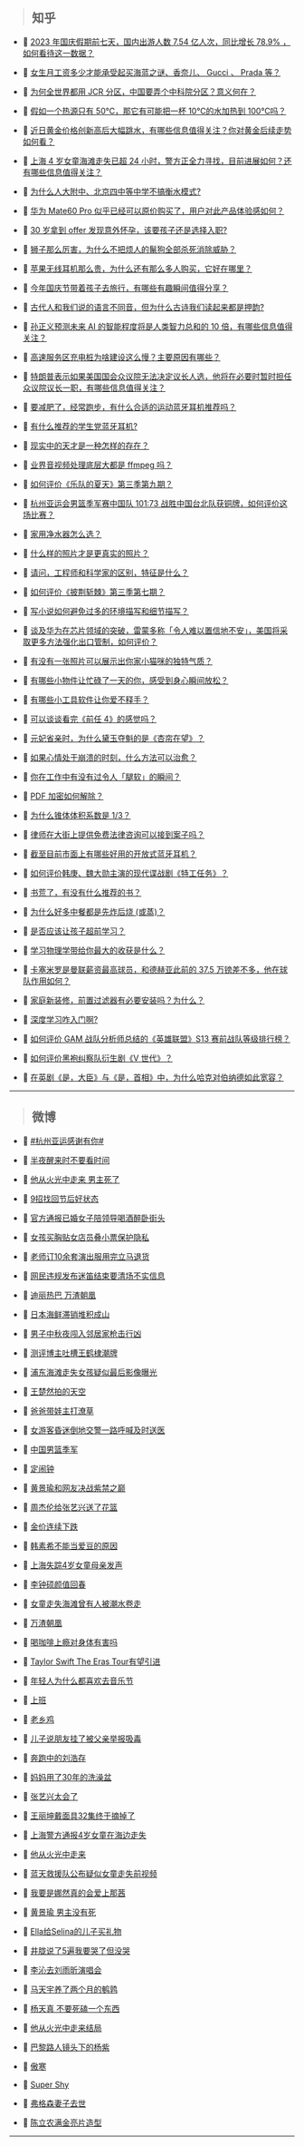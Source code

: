 > ## 知乎

- 📰 [2023 年国庆假期前七天，国内出游人数 7.54 亿人次，同比增长 78.9% ，如何看待这一数据？](https://www.zhihu.com/question/624877517)<br/>

- 📰 [女生月工资多少才能承受起买海蓝之谜、香奈儿、 Gucci 、 Prada 等？](https://www.zhihu.com/question/290545785)<br/>

- 📰 [为何全世界都用 JCR 分区，中国要弄个中科院分区？意义何在？](https://www.zhihu.com/question/624723439)<br/>

- 📰 [假如一个热源只有 50℃，那它有可能把一杯 10℃的水加热到 100℃吗？](https://www.zhihu.com/question/620587796)<br/>

- 📰 [近日黄金价格创新高后大幅跳水，有哪些信息值得关注？你对黄金后续走势如何看？](https://www.zhihu.com/question/624867208)<br/>

- 📰 [上海 4 岁女童海滩走失已超 24 小时，警方正全力寻找，目前进展如何？还有哪些信息值得关注？](https://www.zhihu.com/question/624858707)<br/>

- 📰 [为什么人大附中、北京四中等中学不搞衡水模式?](https://www.zhihu.com/question/624395085)<br/>

- 📰 [华为 Mate60 Pro 似乎已经可以原价购买了，用户对此产品体验感如何？](https://www.zhihu.com/question/624680693)<br/>

- 📰 [30 岁拿到 offer 发现意外怀孕，该要孩子还是选择入职?](https://www.zhihu.com/question/622558872)<br/>

- 📰 [狮子那么厉害，为什么不把烦人的鬣狗全部杀死消除威胁？](https://www.zhihu.com/question/624607807)<br/>

- 📰 [苹果无线耳机那么贵，为什么还有那么多人购买，它好在哪里？](https://www.zhihu.com/question/621998657)<br/>

- 📰 [今年国庆节带着孩子去旅行，有哪些有趣瞬间值得分享？](https://www.zhihu.com/question/622730107)<br/>

- 📰 [古代人和我们说的语言不同音，但为什么古诗我们读起来都是押韵?](https://www.zhihu.com/question/624808607)<br/>

- 📰 [孙正义预测未来 AI 的智能程度将是人类智力总和的 10 倍，有哪些信息值得关注？](https://www.zhihu.com/question/624866226)<br/>

- 📰 [高速服务区充电桩为啥建设这么慢？主要原因有哪些？](https://www.zhihu.com/question/624646150)<br/>

- 📰 [特朗普表示如果美国国会众议院无法决定议长人选，他将在必要时暂时担任众议院议长一职，有哪些信息值得关注？](https://www.zhihu.com/question/624866620)<br/>

- 📰 [要减肥了，经常跑步，有什么合适的运动蓝牙耳机推荐吗？](https://www.zhihu.com/question/621839640)<br/>

- 📰 [有什么推荐的学生党蓝牙耳机?](https://www.zhihu.com/question/622515572)<br/>

- 📰 [现实中的天才是一种怎样的存在？](https://www.zhihu.com/question/268607001)<br/>

- 📰 [业界音视频处理底层大都是 ffmpeg 吗？](https://www.zhihu.com/question/316169888)<br/>

- 📰 [如何评价《乐队的夏天》第三季第九期？](https://www.zhihu.com/question/624863034)<br/>

- 📰 [杭州亚运会男篮季军赛中国队 101:73 战胜中国台北队获铜牌，如何评价这场比赛？](https://www.zhihu.com/question/624879139)<br/>

- 📰 [家用净水器怎么选？](https://www.zhihu.com/question/448762463)<br/>

- 📰 [什么样的照片才是更真实的照片？](https://www.zhihu.com/question/624517958)<br/>

- 📰 [请问，工程师和科学家的区别，特征是什么？](https://www.zhihu.com/question/624591733)<br/>

- 📰 [如何评价《披荆斩棘》第三季第七期？](https://www.zhihu.com/question/624862772)<br/>

- 📰 [写小说如何避免过多的环境描写和细节描写？](https://www.zhihu.com/question/624741382)<br/>

- 📰 [谈及华为在芯片领域的突破，雷蒙多称「令人难以置信地不安」，美国将采取更多方法强化出口管制，如何评价？](https://www.zhihu.com/question/624796612)<br/>

- 📰 [有没有一张照片可以展示出你家小猫咪的独特气质？](https://www.zhihu.com/question/613443729)<br/>

- 📰 [有哪些小物件让忙碌了一天的你，感受到身心瞬间放松？](https://www.zhihu.com/question/616219740)<br/>

- 📰 [有哪些小工具软件让你爱不释手？](https://www.zhihu.com/question/20732735)<br/>

- 📰 [可以谈谈看完《前任 4》的感觉吗？](https://www.zhihu.com/question/624491168)<br/>

- 📰 [元妃省亲时，为什么黛玉夺魁的是《杏帘在望》？](https://www.zhihu.com/question/624656107)<br/>

- 📰 [如果心情处于崩溃的时刻，什么方法可以治愈？](https://www.zhihu.com/question/621312536)<br/>

- 📰 [你在工作中有没有过令人「腿软」的瞬间？](https://www.zhihu.com/question/582624863)<br/>

- 📰 [PDF 加密如何解除？](https://www.zhihu.com/question/561910147)<br/>

- 📰 [为什么锥体体积系数是 1/3？](https://www.zhihu.com/question/624746045)<br/>

- 📰 [律师在大街上提供免费法律咨询可以接到案子吗？](https://www.zhihu.com/question/585100519)<br/>

- 📰 [截至目前市面上有哪些好用的开放式蓝牙耳机？](https://www.zhihu.com/question/616251434)<br/>

- 📰 [如何评价韩庚、魏大勋主演的现代谍战剧《特工任务》？](https://www.zhihu.com/question/622974528)<br/>

- 📰 [书荒了，有没有什么推荐的书？](https://www.zhihu.com/question/623571165)<br/>

- 📰 [为什么好多中餐都是先炸后烧 (或蒸)？](https://www.zhihu.com/question/624354709)<br/>

- 📰 [是否应该让孩子超前学习？](https://www.zhihu.com/question/410326125)<br/>

- 📰 [学习物理学带给你最大的收获是什么？](https://www.zhihu.com/question/600336741)<br/>

- 📰 [卡塞米罗是曼联薪资最高球员，和德赫亚此前的 37.5 万镑差不多，他在球队作用如何？](https://www.zhihu.com/question/624020492)<br/>

- 📰 [家庭新装修，前置过滤器有必要安装吗？为什么？](https://www.zhihu.com/question/598254250)<br/>

- 📰 [深度学习咋入门啊?](https://www.zhihu.com/question/624723835)<br/>

- 📰 [如何评价 GAM 战队分析师总结的《英雄联盟》S13 赛前战队等级排行榜？](https://www.zhihu.com/question/624724297)<br/>

- 📰 [如何评价黑袍纠察队衍生剧《V 世代》？](https://www.zhihu.com/question/624275483)<br/>

- 📰 [在英剧《是，大臣》与《是，首相》中，为什么哈克对伯纳德如此宽容？](https://www.zhihu.com/question/624475930)<br/>

---

> ## 微博

- 📰 [#杭州亚运感谢有你#](https://s.weibo.com#)<br/>

- 📰 [半夜醒来时不要看时间 ](https://s.weibo.com/weibo?q=%23%E5%8D%8A%E5%A4%9C%E9%86%92%E6%9D%A5%E6%97%B6%E4%B8%8D%E8%A6%81%E7%9C%8B%E6%97%B6%E9%97%B4%23&t=31&band_rank=1&Refer=top)<br/>

- 📰 [他从火光中走来 男主死了 ](https://s.weibo.com/weibo?q=%E4%BB%96%E4%BB%8E%E7%81%AB%E5%85%89%E4%B8%AD%E8%B5%B0%E6%9D%A5%20%E7%94%B7%E4%B8%BB%E6%AD%BB%E4%BA%86&t=31&band_rank=2&Refer=top)<br/>

- 📰 [9招找回节后好状态 ](https://s.weibo.com/weibo?q=%239%E6%8B%9B%E6%89%BE%E5%9B%9E%E8%8A%82%E5%90%8E%E5%A5%BD%E7%8A%B6%E6%80%81%23&t=31&band_rank=3&Refer=top)<br/>

- 📰 [官方通报已婚女子陪领导喝酒醉卧街头 ](https://s.weibo.com/weibo?q=%23%E5%AE%98%E6%96%B9%E9%80%9A%E6%8A%A5%E5%B7%B2%E5%A9%9A%E5%A5%B3%E5%AD%90%E9%99%AA%E9%A2%86%E5%AF%BC%E5%96%9D%E9%85%92%E9%86%89%E5%8D%A7%E8%A1%97%E5%A4%B4%23&t=31&band_rank=4&Refer=top)<br/>

- 📰 [女孩买胸贴女店员叠小票保护隐私 ](https://s.weibo.com/weibo?q=%23%E5%A5%B3%E5%AD%A9%E4%B9%B0%E8%83%B8%E8%B4%B4%E5%A5%B3%E5%BA%97%E5%91%98%E5%8F%A0%E5%B0%8F%E7%A5%A8%E4%BF%9D%E6%8A%A4%E9%9A%90%E7%A7%81%23&t=31&band_rank=5&Refer=top)<br/>

- 📰 [老师订10余套演出服用完立马退货 ](https://s.weibo.com/weibo?q=%23%E8%80%81%E5%B8%88%E8%AE%A210%E4%BD%99%E5%A5%97%E6%BC%94%E5%87%BA%E6%9C%8D%E7%94%A8%E5%AE%8C%E7%AB%8B%E9%A9%AC%E9%80%80%E8%B4%A7%23&t=31&band_rank=6&Refer=top)<br/>

- 📰 [网民违规发布迷笛结束要清场不实信息 ](https://s.weibo.com/weibo?q=%23%E7%BD%91%E6%B0%91%E8%BF%9D%E8%A7%84%E5%8F%91%E5%B8%83%E8%BF%B7%E7%AC%9B%E7%BB%93%E6%9D%9F%E8%A6%81%E6%B8%85%E5%9C%BA%E4%B8%8D%E5%AE%9E%E4%BF%A1%E6%81%AF%23&t=31&band_rank=&Refer=top)<br/>

- 📰 [迪丽热巴 万渣朝凰 ](https://s.weibo.com/weibo?q=%E8%BF%AA%E4%B8%BD%E7%83%AD%E5%B7%B4%20%E4%B8%87%E6%B8%A3%E6%9C%9D%E5%87%B0&t=31&band_rank=7&Refer=top)<br/>

- 📰 [日本海鲜滞销堆积成山 ](https://s.weibo.com/weibo?q=%23%E6%97%A5%E6%9C%AC%E6%B5%B7%E9%B2%9C%E6%BB%9E%E9%94%80%E5%A0%86%E7%A7%AF%E6%88%90%E5%B1%B1%23&t=31&band_rank=8&Refer=top)<br/>

- 📰 [男子中秋夜闯入邻居家枪击行凶 ](https://s.weibo.com/weibo?q=%23%E7%94%B7%E5%AD%90%E4%B8%AD%E7%A7%8B%E5%A4%9C%E9%97%AF%E5%85%A5%E9%82%BB%E5%B1%85%E5%AE%B6%E6%9E%AA%E5%87%BB%E8%A1%8C%E5%87%B6%23&t=31&band_rank=9&Refer=top)<br/>

- 📰 [测评博主吐槽王鹤棣潮牌 ](https://s.weibo.com/weibo?q=%23%E6%B5%8B%E8%AF%84%E5%8D%9A%E4%B8%BB%E5%90%90%E6%A7%BD%E7%8E%8B%E9%B9%A4%E6%A3%A3%E6%BD%AE%E7%89%8C%23&t=31&band_rank=10&Refer=top)<br/>

- 📰 [浦东海滩走失女孩疑似最后影像曝光 ](https://s.weibo.com/weibo?q=%23%E6%B5%A6%E4%B8%9C%E6%B5%B7%E6%BB%A9%E8%B5%B0%E5%A4%B1%E5%A5%B3%E5%AD%A9%E7%96%91%E4%BC%BC%E6%9C%80%E5%90%8E%E5%BD%B1%E5%83%8F%E6%9B%9D%E5%85%89%23&t=31&band_rank=11&Refer=top)<br/>

- 📰 [王楚然拍的天空 ](https://s.weibo.com/weibo?q=%23%E7%8E%8B%E6%A5%9A%E7%84%B6%E6%8B%8D%E7%9A%84%E5%A4%A9%E7%A9%BA%23&t=31&band_rank=12&Refer=top)<br/>

- 📰 [爸爸带娃主打潦草 ](https://s.weibo.com/weibo?q=%23%E7%88%B8%E7%88%B8%E5%B8%A6%E5%A8%83%E4%B8%BB%E6%89%93%E6%BD%A6%E8%8D%89%23&t=31&band_rank=13&Refer=top)<br/>

- 📰 [女游客昏迷倒地交警一路呼喊及时送医 ](https://s.weibo.com/weibo?q=%23%E5%A5%B3%E6%B8%B8%E5%AE%A2%E6%98%8F%E8%BF%B7%E5%80%92%E5%9C%B0%E4%BA%A4%E8%AD%A6%E4%B8%80%E8%B7%AF%E5%91%BC%E5%96%8A%E5%8F%8A%E6%97%B6%E9%80%81%E5%8C%BB%23&t=31&band_rank=14&Refer=top)<br/>

- 📰 [中国男篮季军 ](https://s.weibo.com/weibo?q=%23%E4%B8%AD%E5%9B%BD%E7%94%B7%E7%AF%AE%E5%AD%A3%E5%86%9B%23&t=31&band_rank=15&Refer=top)<br/>

- 📰 [定闹钟 ](https://s.weibo.com/weibo?q=%E5%AE%9A%E9%97%B9%E9%92%9F&t=31&band_rank=16&Refer=top)<br/>

- 📰 [黄景瑜和网友决战紫禁之巅 ](https://s.weibo.com/weibo?q=%E9%BB%84%E6%99%AF%E7%91%9C%E5%92%8C%E7%BD%91%E5%8F%8B%E5%86%B3%E6%88%98%E7%B4%AB%E7%A6%81%E4%B9%8B%E5%B7%85&t=31&band_rank=17&Refer=top)<br/>

- 📰 [周杰伦给张艺兴送了花篮 ](https://s.weibo.com/weibo?q=%23%E5%91%A8%E6%9D%B0%E4%BC%A6%E7%BB%99%E5%BC%A0%E8%89%BA%E5%85%B4%E9%80%81%E4%BA%86%E8%8A%B1%E7%AF%AE%23&t=31&band_rank=18&Refer=top)<br/>

- 📰 [金价连续下跌 ](https://s.weibo.com/weibo?q=%23%E9%87%91%E4%BB%B7%E8%BF%9E%E7%BB%AD%E4%B8%8B%E8%B7%8C%23&t=31&band_rank=19&Refer=top)<br/>

- 📰 [韩素希不能当爱豆的原因 ](https://s.weibo.com/weibo?q=%23%E9%9F%A9%E7%B4%A0%E5%B8%8C%E4%B8%8D%E8%83%BD%E5%BD%93%E7%88%B1%E8%B1%86%E7%9A%84%E5%8E%9F%E5%9B%A0%23&t=31&band_rank=20&Refer=top)<br/>

- 📰 [上海失踪4岁女童母亲发声 ](https://s.weibo.com/weibo?q=%23%E4%B8%8A%E6%B5%B7%E5%A4%B1%E8%B8%AA4%E5%B2%81%E5%A5%B3%E7%AB%A5%E6%AF%8D%E4%BA%B2%E5%8F%91%E5%A3%B0%23&t=31&band_rank=21&Refer=top)<br/>

- 📰 [李钟硕颜值回春 ](https://s.weibo.com/weibo?q=%E6%9D%8E%E9%92%9F%E7%A1%95%E9%A2%9C%E5%80%BC%E5%9B%9E%E6%98%A5&t=31&band_rank=22&Refer=top)<br/>

- 📰 [女童走失海滩曾有人被潮水卷走 ](https://s.weibo.com/weibo?q=%23%E5%A5%B3%E7%AB%A5%E8%B5%B0%E5%A4%B1%E6%B5%B7%E6%BB%A9%E6%9B%BE%E6%9C%89%E4%BA%BA%E8%A2%AB%E6%BD%AE%E6%B0%B4%E5%8D%B7%E8%B5%B0%23&t=31&band_rank=23&Refer=top)<br/>

- 📰 [万渣朝凰 ](https://s.weibo.com/weibo?q=%E4%B8%87%E6%B8%A3%E6%9C%9D%E5%87%B0&t=31&band_rank=24&Refer=top)<br/>

- 📰 [喝咖啡上瘾对身体有害吗 ](https://s.weibo.com/weibo?q=%23%E5%96%9D%E5%92%96%E5%95%A1%E4%B8%8A%E7%98%BE%E5%AF%B9%E8%BA%AB%E4%BD%93%E6%9C%89%E5%AE%B3%E5%90%97%23&t=31&band_rank=25&Refer=top)<br/>

- 📰 [Taylor Swift The Eras Tour有望引进 ](https://s.weibo.com/weibo?q=Taylor%20Swift%20The%20Eras%20Tour%E6%9C%89%E6%9C%9B%E5%BC%95%E8%BF%9B&t=31&band_rank=26&Refer=top)<br/>

- 📰 [年轻人为什么都喜欢去音乐节 ](https://s.weibo.com/weibo?q=%23%E5%B9%B4%E8%BD%BB%E4%BA%BA%E4%B8%BA%E4%BB%80%E4%B9%88%E9%83%BD%E5%96%9C%E6%AC%A2%E5%8E%BB%E9%9F%B3%E4%B9%90%E8%8A%82%23&t=31&band_rank=27&Refer=top)<br/>

- 📰 [上班 ](https://s.weibo.com/weibo?q=%E4%B8%8A%E7%8F%AD&t=31&band_rank=28&Refer=top)<br/>

- 📰 [老乡鸡 ](https://s.weibo.com/weibo?q=%E8%80%81%E4%B9%A1%E9%B8%A1&t=31&band_rank=29&Refer=top)<br/>

- 📰 [儿子说朋友挂了被父亲举报吸毒 ](https://s.weibo.com/weibo?q=%23%E5%84%BF%E5%AD%90%E8%AF%B4%E6%9C%8B%E5%8F%8B%E6%8C%82%E4%BA%86%E8%A2%AB%E7%88%B6%E4%BA%B2%E4%B8%BE%E6%8A%A5%E5%90%B8%E6%AF%92%23&t=31&band_rank=30&Refer=top)<br/>

- 📰 [奔跑中的刘浩存 ](https://s.weibo.com/weibo?q=%E5%A5%94%E8%B7%91%E4%B8%AD%E7%9A%84%E5%88%98%E6%B5%A9%E5%AD%98&t=31&band_rank=31&Refer=top)<br/>

- 📰 [妈妈用了30年的洗澡盆 ](https://s.weibo.com/weibo?q=%23%E5%A6%88%E5%A6%88%E7%94%A8%E4%BA%8630%E5%B9%B4%E7%9A%84%E6%B4%97%E6%BE%A1%E7%9B%86%23&t=31&band_rank=32&Refer=top)<br/>

- 📰 [张艺兴太会了 ](https://s.weibo.com/weibo?q=%E5%BC%A0%E8%89%BA%E5%85%B4%E5%A4%AA%E4%BC%9A%E4%BA%86&t=31&band_rank=33&Refer=top)<br/>

- 📰 [王丽坤戴面具32集终于摘掉了 ](https://s.weibo.com/weibo?q=%23%E7%8E%8B%E4%B8%BD%E5%9D%A4%E6%88%B4%E9%9D%A2%E5%85%B732%E9%9B%86%E7%BB%88%E4%BA%8E%E6%91%98%E6%8E%89%E4%BA%86%23&t=31&band_rank=34&Refer=top)<br/>

- 📰 [上海警方通报4岁女童在海边走失 ](https://s.weibo.com/weibo?q=%23%E4%B8%8A%E6%B5%B7%E8%AD%A6%E6%96%B9%E9%80%9A%E6%8A%A54%E5%B2%81%E5%A5%B3%E7%AB%A5%E5%9C%A8%E6%B5%B7%E8%BE%B9%E8%B5%B0%E5%A4%B1%23&t=31&band_rank=35&Refer=top)<br/>

- 📰 [他从火光中走来 ](https://s.weibo.com/weibo?q=%E4%BB%96%E4%BB%8E%E7%81%AB%E5%85%89%E4%B8%AD%E8%B5%B0%E6%9D%A5&t=31&band_rank=36&Refer=top)<br/>

- 📰 [蓝天救援队公布疑似女童走失前视频 ](https://s.weibo.com/weibo?q=%23%E8%93%9D%E5%A4%A9%E6%95%91%E6%8F%B4%E9%98%9F%E5%85%AC%E5%B8%83%E7%96%91%E4%BC%BC%E5%A5%B3%E7%AB%A5%E8%B5%B0%E5%A4%B1%E5%89%8D%E8%A7%86%E9%A2%91%23&t=31&band_rank=37&Refer=top)<br/>

- 📰 [我要是娜然真的会爱上那茜 ](https://s.weibo.com/weibo?q=%E6%88%91%E8%A6%81%E6%98%AF%E5%A8%9C%E7%84%B6%E7%9C%9F%E7%9A%84%E4%BC%9A%E7%88%B1%E4%B8%8A%E9%82%A3%E8%8C%9C&t=31&band_rank=38&Refer=top)<br/>

- 📰 [黄景瑜 男主没有死 ](https://s.weibo.com/weibo?q=%E9%BB%84%E6%99%AF%E7%91%9C%20%E7%94%B7%E4%B8%BB%E6%B2%A1%E6%9C%89%E6%AD%BB&t=31&band_rank=39&Refer=top)<br/>

- 📰 [Ella给Selina的儿子买礼物 ](https://s.weibo.com/weibo?q=%23Ella%E7%BB%99Selina%E7%9A%84%E5%84%BF%E5%AD%90%E4%B9%B0%E7%A4%BC%E7%89%A9%23&t=31&band_rank=40&Refer=top)<br/>

- 📰 [井胧说了5遍我要哭了但没哭 ](https://s.weibo.com/weibo?q=%23%E4%BA%95%E8%83%A7%E8%AF%B4%E4%BA%865%E9%81%8D%E6%88%91%E8%A6%81%E5%93%AD%E4%BA%86%E4%BD%86%E6%B2%A1%E5%93%AD%23&t=31&band_rank=41&Refer=top)<br/>

- 📰 [李沁去刘雨昕演唱会 ](https://s.weibo.com/weibo?q=%E6%9D%8E%E6%B2%81%E5%8E%BB%E5%88%98%E9%9B%A8%E6%98%95%E6%BC%94%E5%94%B1%E4%BC%9A&t=31&band_rank=42&Refer=top)<br/>

- 📰 [马天宇养了两个月的鹌鹑 ](https://s.weibo.com/weibo?q=%23%E9%A9%AC%E5%A4%A9%E5%AE%87%E5%85%BB%E4%BA%86%E4%B8%A4%E4%B8%AA%E6%9C%88%E7%9A%84%E9%B9%8C%E9%B9%91%23&t=31&band_rank=43&Refer=top)<br/>

- 📰 [杨天真 不要死磕一个东西 ](https://s.weibo.com/weibo?q=%E6%9D%A8%E5%A4%A9%E7%9C%9F%20%E4%B8%8D%E8%A6%81%E6%AD%BB%E7%A3%95%E4%B8%80%E4%B8%AA%E4%B8%9C%E8%A5%BF&t=31&band_rank=44&Refer=top)<br/>

- 📰 [他从火光中走来结局 ](https://s.weibo.com/weibo?q=%E4%BB%96%E4%BB%8E%E7%81%AB%E5%85%89%E4%B8%AD%E8%B5%B0%E6%9D%A5%E7%BB%93%E5%B1%80&t=31&band_rank=45&Refer=top)<br/>

- 📰 [巴黎路人镜头下的杨紫 ](https://s.weibo.com/weibo?q=%23%E5%B7%B4%E9%BB%8E%E8%B7%AF%E4%BA%BA%E9%95%9C%E5%A4%B4%E4%B8%8B%E7%9A%84%E6%9D%A8%E7%B4%AB%23&t=31&band_rank=46&Refer=top)<br/>

- 📰 [傲寒 ](https://s.weibo.com/weibo?q=%E5%82%B2%E5%AF%92&t=31&band_rank=47&Refer=top)<br/>

- 📰 [Super Shy ](https://s.weibo.com/weibo?q=Super%20Shy&t=31&band_rank=48&Refer=top)<br/>

- 📰 [弗格森妻子去世 ](https://s.weibo.com/weibo?q=%23%E5%BC%97%E6%A0%BC%E6%A3%AE%E5%A6%BB%E5%AD%90%E5%8E%BB%E4%B8%96%23&t=31&band_rank=49&Refer=top)<br/>

- 📰 [陈立农满金亮片造型 ](https://s.weibo.com/weibo?q=%23%E9%99%88%E7%AB%8B%E5%86%9C%E6%BB%A1%E9%87%91%E4%BA%AE%E7%89%87%E9%80%A0%E5%9E%8B%23&t=31&band_rank=50&Refer=top)<br/>

---

